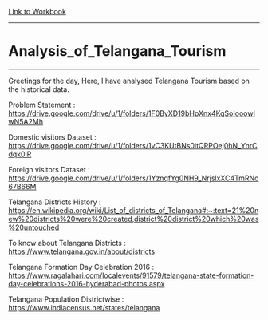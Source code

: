 [Link to Workbook](https://www.novypro.com/project/telangana-tourism-3)

*************************************************************************************************************************************************************************************************************************************

# Analysis_of_Telangana_Tourism
*************************************************************************************************************************************************************************************************************************************
Greetings for the day,
Here, I have analysed Telangana Tourism based on the historical data.

Problem Statement : https://drive.google.com/drive/u/1/folders/1F0ByXD19bHpXnx4KqSoIooowIwN5A2Mh

Domestic visitors Dataset : https://drive.google.com/drive/u/1/folders/1vC3KUtBNs0itQRPOej0hN_YnrCdqk0lR

Foreign visitors Dataset : https://drive.google.com/drive/u/1/folders/1YznqfYg0NH9_NrjslxXC4TmRNo67B66M

Telangana Districts History : https://en.wikipedia.org/wiki/List_of_districts_of_Telangana#:~:text=21%20new%20districts%20were%20created,district%20district%20which%20was%20untouched

To know about Telangana Districts : https://www.telangana.gov.in/about/districts

Telangana Formation Day Celebration 2016 : https://www.ragalahari.com/localevents/91579/telangana-state-formation-day-celebrations-2016-hyderabad-photos.aspx

Telangana Population Districtwise : https://www.indiacensus.net/states/telangana
